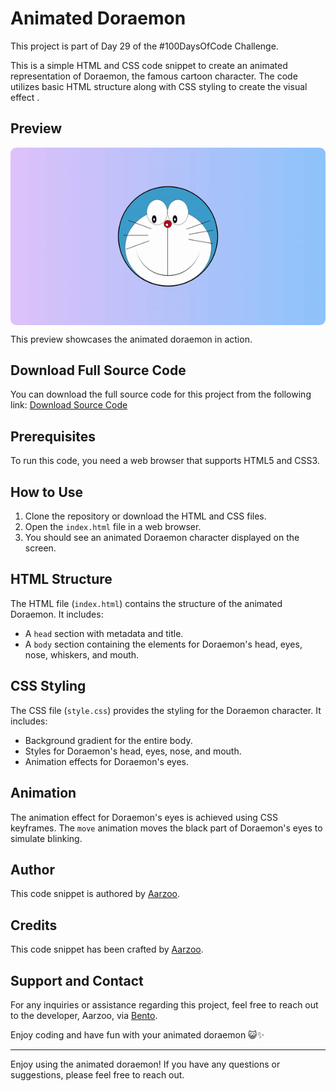 # Animated Doraemon

This project is part of Day 29 of the #100DaysOfCode Challenge.

This is a simple HTML and CSS code snippet to create an animated representation of Doraemon, the famous cartoon character. The code utilizes basic HTML structure along with CSS styling to create the visual effect .

## Preview

<div style="display: flex; align-items: center; justify-content: center; width: 100%; border-radius: 0.6rem;">
    <img src="preview.gif" alt="preview GIF" width="100%" height="100%" style="overflow: none; border-radius: inherit;"/>
</div>

This preview showcases the animated doraemon in action.

## Download Full Source Code

You can download the full source code for this project from the following link: [Download Source Code](https://t.me/CodeWithAarzoo)

## Prerequisites

To run this code, you need a web browser that supports HTML5 and CSS3.

## How to Use

1. Clone the repository or download the HTML and CSS files.
2. Open the `index.html` file in a web browser.
3. You should see an animated Doraemon character displayed on the screen.

## HTML Structure

The HTML file (`index.html`) contains the structure of the animated Doraemon. It includes:

- A `head` section with metadata and title.
- A `body` section containing the elements for Doraemon's head, eyes, nose, whiskers, and mouth.

## CSS Styling

The CSS file (`style.css`) provides the styling for the Doraemon character. It includes:

- Background gradient for the entire body.
- Styles for Doraemon's head, eyes, nose, and mouth.
- Animation effects for Doraemon's eyes.

## Animation

The animation effect for Doraemon's eyes is achieved using CSS keyframes. The `move` animation moves the black part of Doraemon's eyes to simulate blinking.

## Author

This code snippet is authored by [Aarzoo](https://twitter.com/withaarzoo).

## Credits

This code snippet has been crafted by [Aarzoo](https://twitter.com/withaarzoo).

## Support and Contact

For any inquiries or assistance regarding this project, feel free to reach out to the developer, Aarzoo, via [Bento](https://bento.me/withaarzoo).

Enjoy coding and have fun with your animated doraemon 😺✨

---

Enjoy using the animated doraemon! If you have any questions or suggestions, please feel free to reach out.
